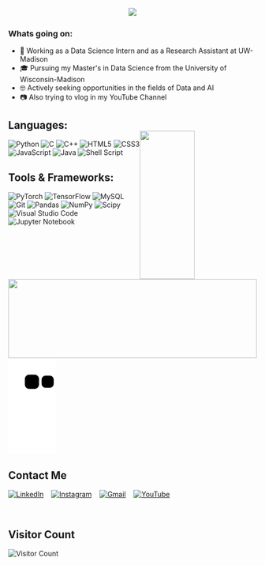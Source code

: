 <a href="https://nevinselby.github.io/Portfolio/">
<p align="center">
  <img src="https://readme-typing-svg.herokuapp.com?color=0d8eceF&size=30&center=true&vCenter=true&width=550&height=70&lines=Hi,+I'm+Nevin+Selby+👋;MS+Data+Science+@UW-Madison+🎓;Content+Writer;ML+Enthusiast;">
</p>
</a>

### Whats going on:
- 📖 Working as a Data Science Intern and as a Research Assistant at UW-Madison
- 🎓 Pursuing my Master's in Data Science from the University of Wisconsin-Madison
- 🤓 Actively seeking opportunities in the fields of Data and AI
- 📷 Also trying to vlog in my YouTube Channel 


<img align="right" src="https://github-readme-stats.vercel.app/api/top-langs/?username=NevinSelby&layout=compact&hide_border=true&&theme=github_dark" width="47%" height="300px" style="margin-top:40px"/>


## Languages:    
<p align="left">                                                                               
<img alt="Python" src="https://img.shields.io/badge/python-%2314354C.svg?style=for-the-badge&logo=python&logoColor=white"/>
<img alt="C" src="https://img.shields.io/badge/c-%2300599C.svg?style=for-the-badge&logo=c&logoColor=white"/>
<img alt="C++" src="https://img.shields.io/badge/c++-%2300599C.svg?style=for-the-badge&logo=c%2B%2B&logoColor=white"/>
<img alt="HTML5" src="https://img.shields.io/badge/html5-%23E34F26.svg?style=for-the-badge&logo=html5&logoColor=white"/>
<img alt="CSS3" src="https://img.shields.io/badge/css3-%231572B6.svg?style=for-the-badge&logo=css3&logoColor=white"/>
<img alt="JavaScript" src="https://img.shields.io/badge/javascript-%23323330.svg?style=for-the-badge&logo=javascript&logoColor=%23F7DF1E"/>
<img alt="Java" src="https://img.shields.io/badge/java-%23ED8B00.svg?style=for-the-badge&logo=java&logoColor=white"/>
<img alt="Shell Script" src="https://img.shields.io/badge/shell_script-%23121011.svg?style=for-the-badge&logo=gnu-bash&logoColor=white"/>
</p>

## Tools & Frameworks:
<p align="left">
<img alt="PyTorch" src="https://img.shields.io/badge/PyTorch-%23FF6F00.svg?style=for-the-badge&logo=PyTorch&logoColor=white"/>
<img alt="TensorFlow" src="https://img.shields.io/badge/TensorFlow-%23FF6F00.svg?style=for-the-badge&logo=TensorFlow&logoColor=white"/>
<img alt="MySQL" src="https://img.shields.io/badge/mysql-%2314354C.svg?style=for-the-badge&logo=mysql&logoColor=white"/>
<img alt="Git" src="https://img.shields.io/badge/git-%23121011.svg?style=for-the-badge&logo=git&logoColor=white"/>
<img alt="Pandas" src="https://img.shields.io/badge/pandas-%23150458.svg?style=for-the-badge&logo=pandas&logoColor=white"/>
<img alt="NumPy" src="https://img.shields.io/badge/numpy-%23013243.svg?style=for-the-badge&logo=numpy&logoColor=white"/>
<img alt="Scipy" src="https://img.shields.io/badge/SciPy-%230C55A5.svg?style=for-the-badge&logo=scipy&logoColor=%white"/>
<img alt="Visual Studio Code" src="https://img.shields.io/badge/-Visual%20Studio%20Code-05122A?style=for-the-badge&logo=visual-studio-code&logoColor=white"/>
<img alt="Jupyter Notebook" src="https://img.shields.io/badge/-Jupyter%20Notebook-%231572B6?style=for-the-badge&logo=jupyter&logoColor=yellow"/>
</p>

<img align="right" src="https://github-profile-trophy.vercel.app/?username=NevinSelby&theme=darkhub&no-frame=false&column=7&margin-w=60&margin-h=15" width="100%" height="160px" style="margin-top:20px width:100%"/>


![Snake animation](https://github.com/NevinSelby/NevinSelby/blob/output/github-contribution-grid-snake.svg)


## Contact Me

[<img alt="LinkedIn" src="https://img.shields.io/badge/linkedin-%230077B5.svg?style=for-the-badge&logo=linkedin&logoColor=white"/>][linkedin]&nbsp;&nbsp;&nbsp;
[<img alt="Instagram" src="https://img.shields.io/badge/Instagram-%23E4405F.svg?style=for-the-badge&logo=Instagram&logoColor=white"/>][instagram]&nbsp;&nbsp;&nbsp;
[<img alt="Gmail" src="https://img.shields.io/badge/Gmail-D14836?style=for-the-badge&logo=gmail&logoColor=white"/>][gmail]&nbsp;&nbsp;&nbsp;
[<img alt="YouTube" src="https://img.shields.io/badge/youtube-FF0000?style=for-the-badge&logo=youtube"/>][youtube]&nbsp;&nbsp;&nbsp;

<br/>

[linkedin]:https://linkedin.com/in/nevinselby
[gmail]:mailto:nevinselby2001@gmail.com?subject=&body=
[instagram]:https://www.instagram.com/nevin.selby/
[youtube]:https://www.youtube.com/@nevinselby

## Visitor Count
![Visitor Count](https://profile-counter.glitch.me/{NevinSelby}/count.svg)
